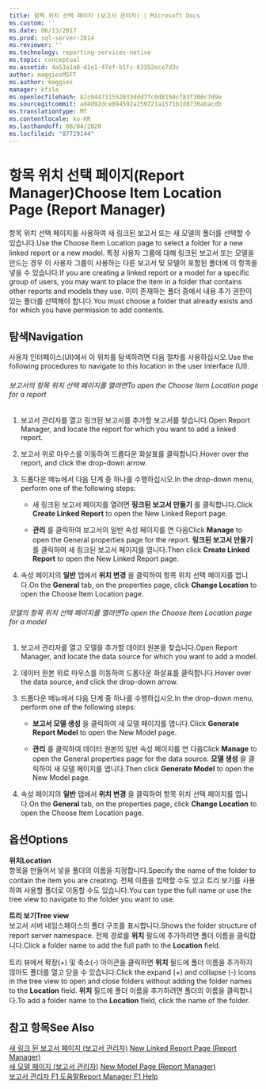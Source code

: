 ```yaml
---
title: 항목 위치 선택 페이지 (보고서 관리자) | Microsoft Docs
ms.custom: ''
ms.date: 06/13/2017
ms.prod: sql-server-2014
ms.reviewer: ''
ms.technology: reporting-services-native
ms.topic: conceptual
ms.assetid: 4a53a1a8-d1e1-47ef-b1fc-63352ece7d3c
author: maggiesMSFT
ms.author: maggies
manager: kfile
ms.openlocfilehash: 82c044731552033ddd7fc0d8150cf83f300c7d9e
ms.sourcegitcommit: ad4d92dce894592a259721a1571b1d8736abacdb
ms.translationtype: MT
ms.contentlocale: ko-KR
ms.lasthandoff: 08/04/2020
ms.locfileid: "87729144"
---
```

# <a name="choose-item-location-page-report-manager"></a><span data-ttu-id="068ea-102">항목 위치 선택 페이지(Report Manager)</span><span class="sxs-lookup"><span data-stu-id="068ea-102">Choose Item Location Page (Report Manager)</span></span>
  <span data-ttu-id="068ea-103">항목 위치 선택 페이지를 사용하여 새 링크된 보고서 또는 새 모델의 폴더를 선택할 수 있습니다.</span><span class="sxs-lookup"><span data-stu-id="068ea-103">Use the Choose Item Location page to select a folder for a new linked report or a new model.</span></span> <span data-ttu-id="068ea-104">특정 사용자 그룹에 대해 링크된 보고서 또는 모델을 만드는 경우 이 사용자 그룹이 사용하는 다른 보고서 및 모델이 포함된 폴더에 이 항목을 넣을 수 있습니다.</span><span class="sxs-lookup"><span data-stu-id="068ea-104">If you are creating a linked report or a model for a specific group of users, you may want to place the item in a folder that contains other reports and models they use.</span></span> <span data-ttu-id="068ea-105">이미 존재하는 폴더 중에서 내용 추가 권한이 있는 폴더를 선택해야 합니다.</span><span class="sxs-lookup"><span data-stu-id="068ea-105">You must choose a folder that already exists and for which you have permission to add contents.</span></span>  
  
## <a name="navigation"></a><span data-ttu-id="068ea-106">탐색</span><span class="sxs-lookup"><span data-stu-id="068ea-106">Navigation</span></span>  
 <span data-ttu-id="068ea-107">사용자 인터페이스(UI)에서 이 위치를 탐색하려면 다음 절차를 사용하십시오.</span><span class="sxs-lookup"><span data-stu-id="068ea-107">Use the following procedures to navigate to this location in the user interface (UI).</span></span>  
  
###### <a name="to-open-the-choose-item-location-page-for-a-report"></a><span data-ttu-id="068ea-108">보고서의 항목 위치 선택 페이지를 열려면</span><span class="sxs-lookup"><span data-stu-id="068ea-108">To open the Choose Item Location page for a report</span></span>  
  
1.  <span data-ttu-id="068ea-109">보고서 관리자를 열고 링크된 보고서를 추가할 보고서를 찾습니다.</span><span class="sxs-lookup"><span data-stu-id="068ea-109">Open Report Manager, and locate the report for which you want to add a linked report.</span></span>  
  
2.  <span data-ttu-id="068ea-110">보고서 위로 마우스를 이동하여 드롭다운 화살표를 클릭합니다.</span><span class="sxs-lookup"><span data-stu-id="068ea-110">Hover over the report, and click the drop-down arrow.</span></span>  
  
3.  <span data-ttu-id="068ea-111">드롭다운 메뉴에서 다음 단계 중 하나를 수행하십시오.</span><span class="sxs-lookup"><span data-stu-id="068ea-111">In the drop-down menu, perform one of the following steps:</span></span>  
  
    -   <span data-ttu-id="068ea-112">새 링크된 보고서 페이지를 열려면 **링크된 보고서 만들기** 를 클릭합니다.</span><span class="sxs-lookup"><span data-stu-id="068ea-112">Click **Create Linked Report** to open the New Linked Report page.</span></span>  
  
    -   <span data-ttu-id="068ea-113">**관리** 를 클릭하여 보고서의 일반 속성 페이지를 연 다음</span><span class="sxs-lookup"><span data-stu-id="068ea-113">Click **Manage** to open the General properties page for the report.</span></span> <span data-ttu-id="068ea-114">**링크된 보고서 만들기** 를 클릭하여 새 링크된 보고서 페이지를 엽니다.</span><span class="sxs-lookup"><span data-stu-id="068ea-114">Then click **Create Linked Report** to open the New Linked Report page.</span></span>  
  
4.  <span data-ttu-id="068ea-115">속성 페이지의 **일반** 탭에서 **위치 변경** 을 클릭하여 항목 위치 선택 페이지를 엽니다.</span><span class="sxs-lookup"><span data-stu-id="068ea-115">On the **General** tab, on the properties page, click **Change Location** to open the Choose Item Location page.</span></span>  
  
###### <a name="to-open-the-choose-item-location-page-for-a-model"></a><span data-ttu-id="068ea-116">모델의 항목 위치 선택 페이지를 열려면</span><span class="sxs-lookup"><span data-stu-id="068ea-116">To open the Choose Item Location page for a model</span></span>  
  
1.  <span data-ttu-id="068ea-117">보고서 관리자를 열고 모델을 추가할 데이터 원본을 찾습니다.</span><span class="sxs-lookup"><span data-stu-id="068ea-117">Open Report Manager, and locate the data source for which you want to add a model.</span></span>  
  
2.  <span data-ttu-id="068ea-118">데이터 원본 위로 마우스를 이동하여 드롭다운 화살표를 클릭합니다.</span><span class="sxs-lookup"><span data-stu-id="068ea-118">Hover over the data source, and click the drop-down arrow.</span></span>  
  
3.  <span data-ttu-id="068ea-119">드롭다운 메뉴에서 다음 단계 중 하나를 수행하십시오.</span><span class="sxs-lookup"><span data-stu-id="068ea-119">In the drop-down menu, perform one of the following steps:</span></span>  
  
    -   <span data-ttu-id="068ea-120">**보고서 모델 생성** 을 클릭하여 새 모델 페이지를 엽니다.</span><span class="sxs-lookup"><span data-stu-id="068ea-120">Click **Generate Report Model** to open the New Model page.</span></span>  
  
    -   <span data-ttu-id="068ea-121">**관리** 를 클릭하여 데이터 원본의 일반 속성 페이지를 연 다음</span><span class="sxs-lookup"><span data-stu-id="068ea-121">Click **Manage** to open the General properties page for the data source.</span></span> <span data-ttu-id="068ea-122">**모델 생성** 을 클릭하여 새 모델 페이지를 엽니다.</span><span class="sxs-lookup"><span data-stu-id="068ea-122">Then click **Generate Model** to open the New Model page.</span></span>  
  
4.  <span data-ttu-id="068ea-123">속성 페이지의 **일반** 탭에서 **위치 변경** 을 클릭하여 항목 위치 선택 페이지를 엽니다.</span><span class="sxs-lookup"><span data-stu-id="068ea-123">On the **General** tab, on the properties page, click **Change Location** to open the Choose Item Location page.</span></span>  
  
## <a name="options"></a><span data-ttu-id="068ea-124">옵션</span><span class="sxs-lookup"><span data-stu-id="068ea-124">Options</span></span>  
 <span data-ttu-id="068ea-125">**위치**</span><span class="sxs-lookup"><span data-stu-id="068ea-125">**Location**</span></span>  
 <span data-ttu-id="068ea-126">항목을 만들어서 넣을 폴더의 이름을 지정합니다.</span><span class="sxs-lookup"><span data-stu-id="068ea-126">Specify the name of the folder to contain the item you are creating.</span></span> <span data-ttu-id="068ea-127">전체 이름을 입력할 수도 있고 트리 보기를 사용하여 사용할 폴더로 이동할 수도 있습니다.</span><span class="sxs-lookup"><span data-stu-id="068ea-127">You can type the full name or use the tree view to navigate to the folder you want to use.</span></span>  
  
 <span data-ttu-id="068ea-128">**트리 보기**</span><span class="sxs-lookup"><span data-stu-id="068ea-128">**Tree view**</span></span>  
 <span data-ttu-id="068ea-129">보고서 서버 네임스페이스의 폴더 구조를 표시합니다.</span><span class="sxs-lookup"><span data-stu-id="068ea-129">Shows the folder structure of report server namespace.</span></span> <span data-ttu-id="068ea-130">전체 경로를 **위치** 필드에 추가하려면 폴더 이름을 클릭합니다.</span><span class="sxs-lookup"><span data-stu-id="068ea-130">Click a folder name to add the full path to the **Location** field.</span></span>  
  
 <span data-ttu-id="068ea-131">트리 뷰에서 확장(+) 및 축소(-) 아이콘을 클릭하면 **위치** 필드에 폴더 이름을 추가하지 않아도 폴더를 열고 닫을 수 있습니다.</span><span class="sxs-lookup"><span data-stu-id="068ea-131">Click the expand (+) and collapse (-) icons in the tree view to open and close folders without adding the folder names to the **Location** field.</span></span> <span data-ttu-id="068ea-132">**위치** 필드에 폴더 이름을 추가하려면 폴더의 이름을 클릭합니다.</span><span class="sxs-lookup"><span data-stu-id="068ea-132">To add a folder name to the **Location** field, click the name of the folder.</span></span>  
  
## <a name="see-also"></a><span data-ttu-id="068ea-133">참고 항목</span><span class="sxs-lookup"><span data-stu-id="068ea-133">See Also</span></span>  
 <span data-ttu-id="068ea-134">[새 링크 된 보고서 페이지 &#40;보고서 관리자&#41;](../../2014/reporting-services/new-linked-report-page-report-manager.md) </span><span class="sxs-lookup"><span data-stu-id="068ea-134">[New Linked Report Page &#40;Report Manager&#41;](../../2014/reporting-services/new-linked-report-page-report-manager.md) </span></span>  
 <span data-ttu-id="068ea-135">[새 모델 페이지 &#40;보고서 관리자&#41;](../../2014/reporting-services/new-model-page-report-manager.md) </span><span class="sxs-lookup"><span data-stu-id="068ea-135">[New Model Page &#40;Report Manager&#41;](../../2014/reporting-services/new-model-page-report-manager.md) </span></span>  
 [<span data-ttu-id="068ea-136">보고서 관리자 F1 도움말</span><span class="sxs-lookup"><span data-stu-id="068ea-136">Report Manager F1 Help</span></span>](../../2014/reporting-services/report-manager-f1-help.md)  
  
  
